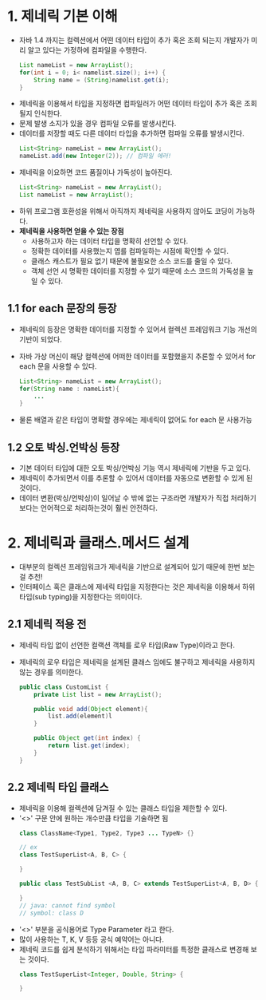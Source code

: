 # 1. 제네릭 기본 이해
- 자바 1.4 까지는 컬렉션에서 어떤 데이터 타입이 추가 혹은 조회 되는지 개발자가 미리 알고 있다는 가정하에 컴파일을 수행한다.
    ```java
    List nameList = new ArrayList();
    for(int i = 0; i< namelist.size(); i++) {
        String name = (String)namelist.get(i);
    }
    ```
- 제네릭을 이용해서 타입을 지정하면 컴파일러가 어떤 데이터 타입이 추가 혹은 조회 될지 인식한다.
- 문제 발생 소지가 있을 경우 컴파일 오류를 발생시킨다.
- 데이터를 저장할 때도 다른 데이터 타입을 추가하면 컴파일 오류를 발생시킨다.
    ```java
    List<String> nameList = new ArrayList();
    nameList.add(new Integer(2)); // 컴파일 에러!
    ```
- 제네릭을 이요하면 코드 품질이나 가독성이 높아진다.
  ```java
  List<String> nameList = new ArrayList();
  List nameList = new ArrayList();
  ```
- 하위 프로그램 호환성을 위해서 아직까지 제네릭을 사용하지 않아도 코딩이 가능하다.
- **제네릭을 사용하면 얻을 수 있는 장점**
  - 사용하고자 하는 데이터 타입을 명확히 선언할 수 있다.
  - 정확한 데이터를 사용했는지 엽를 컴파일하는 시점에 확인할 수 있다.
  - 클래스 캐스트가 필요 없기 때문에 불필요한 소스 코드를 줄일 수 있다.
  - 객체 선언 시 명확한 데이터를 지정할 수 있기 때문에 소스 코드의 가독성을 높일 수 있다.

## **1.1 for each 문장의 등장**
- 제네릭의 등장은 명확한 데이터를 지정할 수 있어서 컬렉션 프레임워크 기능 개선의 기반이 되었다.
- 자바 가상 머신이 해당 컬렉션에 어떠한 데이터를 포함했을지 추론할 수 있어서 for each 문을 사용할 수 있다.
  ```java
  List<String> nameList = new ArrayList();
  for(String name : nameList){
      ...
  }
  ```

- 물론 배열과 같은 타입이 명확할 경우에는 제네릭이 없어도 for each 문 사용가능

## **1.2 오토 박싱.언박싱 등장**
- 기본 데이터 타입에 대한 오토 박싱/언박싱 기능 역시 제네릭에 기반을 두고 있다.
- 제네릭이 추가되면서 이를 추론할 수 있어서 데이터를 자동으로 변환할 수 있게 된 것이다.
- 데이터 변환(박싱/언박싱)이 일어날 수 밖에 없는 구조라면 개발자가 직접 처리하기보다는 언어적으로 처리하는것이 훨씬 안전하다.

# **2. 제네릭과 클래스.메서드 설계**
- 대부분의 컬렉션 프레임워크가 제네릭을 기반으로 설계되어 있기 때문에 한번 보는걸 추천!
- 인터페이스 혹은 클래스에 제네릭 타입을 지정한다는 것은 제네릭을 이용해서 하위 타입(sub typing)을 지정한다는 의미이다.
  
## **2.1 제네릭 적용 전**

- 제네릭 타입 없이 선언한 컬랙션 객체를 로우 타입(Raw Type)이라고 한다.
- 제네릭의 로우 타입은 제네릭을 설계된 클래스 임에도 불구하고 제네릭을 사용하지 않는 경우를 의미한다.

    ```java
    public class CustomList {
        private List list = new ArrayList();

        public void add(Object element){
            list.add(element)l
        }

        public Object get(int index) {
            return list.get(index);
        }
    }
    ```

## **2.2 제네릭 타입 클래스**

- 제네릭을 이용해 컬렉션에 담겨질 수 있는 클래스 타입을 제한할 수 있다.
- '<>' 구문 안에 원하는 개수만큼 타입을 기술하면 됨
  ```java
  class ClassName<Type1, Type2, Type3 ... TypeN> {}

  // ex
  class TestSuperList<A, B, C> {

  }

  public class TestSubList <A, B, C> extends TestSuperList<A, B, D> { // 컴파일 에러

  }
  // java: cannot find symbol
  // symbol: class D
  ```
- '<>' 부분을 공식용어로 Type Parameter 라고 한다.
- 많이 사용하는 T, K, V 등등 공식 예약어는 아니다.
- 제네릭 코드를 쉽게 분석하기 위해서는 타입 파라미터를 특정한 클래스로 변경해 보는 것이다.
  ```java
  class TestSuperList<Integer, Double, String> {

  }
  ```
